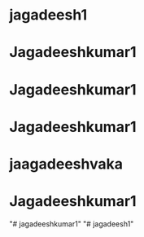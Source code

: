 # jagadeesh1
# Jagadeeshkumar1
# Jagadeeshkumar1
# Jagadeeshkumar1
# jaagadeeshvaka
# Jagadeeshkumar1
"# jagadeeshkumar1" 
"# jagadeesh1" 
